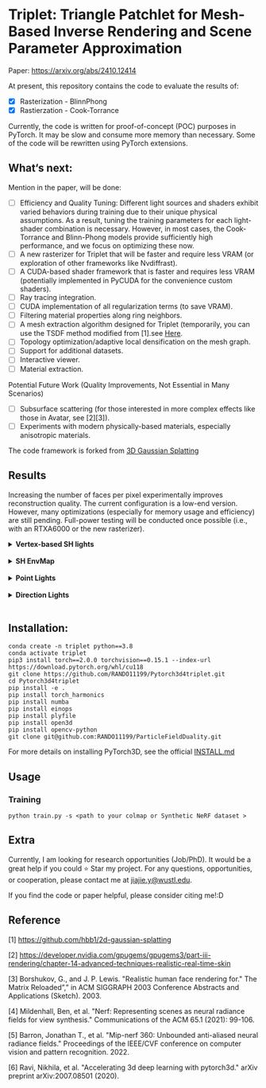 # Triplet: Triangle Patchlet for Mesh-Based Inverse Rendering and Scene Parameter Approximation

Paper: https://arxiv.org/abs/2410.12414

At present, this repository contains the code to evaluate the results of:
- [x] Rasterization - BlinnPhong
- [x] Rastierzation - Cook-Torrance

Currently, the code is written for proof-of-concept (POC) purposes in PyTorch. It may be slow and consume more memory than necessary. Some of the code will be rewritten using PyTorch extensions.

## What‘s next:

Mention in the paper, will be done:
- [ ] Efficiency and Quality Tuning: Different light sources and shaders exhibit varied behaviors during training due to their unique physical assumptions. As a result, tuning the training parameters for each light-shader combination is necessary. However, in most cases, the Cook-Torrance and Blinn-Phong models provide sufficiently high performance, and we focus on optimizing these now.
- [ ] A new rasterizer for Triplet that will be faster and require less VRAM (or exploration of other frameworks like Nvdiffrast).
- [ ] A CUDA-based shader framework that is faster and requires less VRAM (potentially implemented in PyCUDA for the convenience custom shaders).
- [ ] Ray tracing integration.
- [ ] CUDA implementation of all regularization terms (to save VRAM).
- [ ] Filtering material properties along ring neighbors.
- [ ] A mesh extraction algorithm designed for Triplet (temporarily, you can use the TSDF method modified from [1].see  [Here](scene/__init__.py#L209).
- [ ] Topology optimization/adaptive local densification on the mesh graph.
- [ ] Support for additional datasets.
- [ ] Interactive viewer.
- [ ] Material extraction.

Potential Future Work (Quality Improvements, Not Essential in Many Scenarios)
- [ ] Subsurface scattering (for those interested in more complex effects like those in Avatar, see [2][3]).
- [ ] Experiments with modern physically-based materials, especially anisotropic materials.

The code framework is forked from [3D Gaussian Splatting](https://github.com/graphdeco-inria/gaussian-splatting/blob/main/README.md?plain=1)

## Results
Increasing the number of faces per pixel experimentally improves reconstruction quality. The current configuration is a low-end version. However, many optimizations (especially for memory usage and efficiency) are still pending. Full-power testing will be conducted once possible (i.e., with an RTXA6000 or the new rasterizer).

<details>
<summary><span style="font-weight: bold;"> Vertex-based SH lights </span></summary>
  
### NeRF synthetic dataset [4]
Faces_Per_Pixels: 20, grad_threhold=7.5e-5, sh_degree=5, beta (0.5,0.999)
| Method                     | Chair | Drums | Ficus | HotDog | Lego | Materials | Mic | Ship (1e-4) |
| ---------------------------| ------| ----- | ----- | ------ | ---- | --------- |---- |----- |
| Rasterization/BlinnPhong   |       |       |       |        |      |           |     |      |
| Rasterization/CookTorrance | 32.99 | 24.79 | 29.69 | 34.33  |29.81 |   27.12   |33.28|25.89 |
| RayTrace/BlinnPhong        |       |       |       |        |      |           |     |      |
| RayTrace/CookTorrance      |       |       |       |        |      |           |     |      |

Faces_Per_Pixels: 30, grad_threhold=7.5e-5, sh_degree=5, beta (0.5,0.999)
| Method                     | Chair | Drums | Ficus | HotDog | Lego | Materials | Mic | Ship |
| ---------------------------| ------| ----- | ----- | ------ | ---- | --------- |---- |----- |
| Rasterization/BlinnPhong   |       |       |       |        |      |           |     |      |
| Rasterization/CookTorrance |       |25.91  |       |        |      |           |     |      |
| RayTrace/BlinnPhong        |       |       |       |        |      |           |     |      |
| RayTrace/CookTorrance      |       |       |       |        |      |           |     |      |

Faces_Per_Pixels: 50, grad_threhold=7.5e-5, sh_degree=5, beta (0.5,0.999)
| Method                     | Chair | Drums | Ficus | HotDog | Lego | Materials | Mic | Ship |
| ---------------------------| ------| ----- | ----- | ------ | ---- | --------- |---- |----- |
| Rasterization/BlinnPhong   |       |       |       |        |      |           |     |      |
| Rasterization/CookTorrance |       |  |       |        |      |           |     |      |
| RayTrace/BlinnPhong        |       |       |       |        |      |           |     |      |
| RayTrace/CookTorrance      |       |       |       |        |      |           |     |      |

### Mip-NeRF360 dataset v2[5] 
Faces_Per_Pixels: 20, grad_threhold=1e-4 , sh_degree=3, random_background =True, no regulation terms, compensate_random_Point=True
| Method                     | Garden | Bicycle | Bonsai | Counter | Kitchen(sh_degree=1) | Room | Stump |
| ---------------------------| -------| ------- | ------ | ------- | ------- | ---- |------ |
| Rasterization/BlinnPhong   | 22.14  |20.93    |23.98   | 23.60   | 23.62  |23.97  |19.16   |
| Rasterization/CookTorrance |        |         |        |         |         |      |       |
| RayTrace/BlinnPhong        |        |         |        |         |         |      |       |
| RayTrace/CookTorrance      |        |         |        |         |         |      |       |

Faces_Per_Pixels: 40, grad_threhold=1e-4 , sh_degree=2, random_background =True, no regulation terms, compensate_random_Point=True
| Method                     | Garden | Bicycle | Bonsai | Counter | Kitchen | Room | Stump |
| ---------------------------| -------| ------- | ------ | ------- | ------- | ---- |------ |
| Rasterization/BlinnPhong   |        |         |        |         |         |      |       |
| Rasterization/CookTorrance |        |         |        |         |         |      |       |
| RayTrace/BlinnPhong        |        |         |        |         |         |      |       |
| RayTrace/CookTorrance      |        |         |        |         |         |      |       |

</details>
<br>

<details>
<summary><span style="font-weight: bold;">SH EnvMap</span></summary>
SH_degree = 9

### NeRF synthetic dataset 
Faces_Per_Pixels: 20, grad_threhold=7.5e-5 
| Method                     | Chair | Drums | Ficus | HotDog | Lego | Materials | Mic | Ship (1e-4) |
| ---------------------------| ------| ----- | ----- | ------ | ---- | --------- |---- |----- |
| Rasterization/BlinnPhong   |       |       |       |        |      |           |     |      |
| Rasterization/CookTorrance |  |  |  |   | |     || |
| RayTrace/BlinnPhong        |       |       |       |        |      |           |     |      |
| RayTrace/CookTorrance      |       |       |       |        |      |           |     |      |

Faces_Per_Pixels: 30 grad_threhold=7.5e-5 
| Method                     | Chair | Drums | Ficus | HotDog | Lego | Materials | Mic | Ship |
| ---------------------------| ------| ----- | ----- | ------ | ---- | --------- |---- |----- |
| Rasterization/BlinnPhong   |       |       |       |        |      |           |     |      |
| Rasterization/CookTorrance |       | |       |        |      |           |     |      |
| RayTrace/BlinnPhong        |       |       |       |        |      |           |     |      |
| RayTrace/CookTorrance      |       |       |       |        |      |           |     |      |

Faces_Per_Pixels: 50 grad_threhold=7.5e-5 
| Method                     | Chair | Drums | Ficus | HotDog | Lego | Materials | Mic | Ship |
| ---------------------------| ------| ----- | ----- | ------ | ---- | --------- |---- |----- |
| Rasterization/BlinnPhong   |       |       |       |        |      |           |     |      |
| Rasterization/CookTorrance |       |  |       |        |      |           |     |      |
| RayTrace/BlinnPhong        |       |       |       |        |      |           |     |      |
| RayTrace/CookTorrance      |       |       |       |        |      |           |     |      |

### Mip-NeRF360 dataset v2
Faces_Per_Pixels: 20, grad_threhold=2e-4 ,random_background =True
| Method                     | Garden | Bicycle | Bonsai | Counter | Kitchen | Room | Stump |
| ---------------------------| -------| ------- | ------ | ------- | ------- | ---- |------ |
| Rasterization/BlinnPhong   |        |         |        |         |         |      |       |
| Rasterization/CookTorrance |        |         |        |         |         |      |       |
| RayTrace/BlinnPhong        |        |         |        |         |         |      |       |
| RayTrace/CookTorrance      |        |         |        |         |         |      |       |

Faces_Per_Pixels: 40
| Method                     | Garden | Bicycle | Bonsai | Counter | Kitchen | Room | Stump |
| ---------------------------| -------| ------- | ------ | ------- | ------- | ---- |------ |
| Rasterization/BlinnPhong   |        |         |        |         |         |      |       |
| Rasterization/CookTorrance |        |         |        |         |         |      |       |
| RayTrace/BlinnPhong        |        |         |        |         |         |      |       |
| RayTrace/CookTorrance      |        |         |        |         |         |      |       |

</details>
<br>

<details>
<summary><span style="font-weight: bold;">Point Lights</span></summary>
Faces_Per_Pixels: 20, grad_threhold=7.5e-5 
### NeRF synthetic dataset 
  
| Method                     | Chair | Drums | Ficus | HotDog | Lego | Materials | Mic | Ship (1e-4) |
| ---------------------------| ------| ----- | ----- | ------ | ---- | --------- |---- |----- |
| Rasterization/BlinnPhong   |       |       |       |        |      |           |     |      |
| Rasterization/CookTorrance |  | |  |   | |      || |
| RayTrace/BlinnPhong        |       |       |       |        |      |           |     |      |
| RayTrace/CookTorrance      |       |       |       |        |      |           |     |      |

Faces_Per_Pixels: 30 grad_threhold=7.5e-5 
| Method                     | Chair | Drums | Ficus | HotDog | Lego | Materials | Mic | Ship |
| ---------------------------| ------| ----- | ----- | ------ | ---- | --------- |---- |----- |
| Rasterization/BlinnPhong   |       |       |       |        |      |           |     |      |
| Rasterization/CookTorrance |       | |       |        |      |           |     |      |
| RayTrace/BlinnPhong        |       |       |       |        |      |           |     |      |
| RayTrace/CookTorrance      |       |       |       |        |      |           |     |      |

Faces_Per_Pixels: 50 grad_threhold=7.5e-5 
| Method                     | Chair | Drums | Ficus | HotDog | Lego | Materials | Mic | Ship |
| ---------------------------| ------| ----- | ----- | ------ | ---- | --------- |---- |----- |
| Rasterization/BlinnPhong   |       |       |       |        |      |           |     |      |
| Rasterization/CookTorrance |       |  |       |        |      |           |     |      |
| RayTrace/BlinnPhong        |       |       |       |        |      |           |     |      |
| RayTrace/CookTorrance      |       |       |       |        |      |           |     |      |

### Mip-NeRF360 dataset v2
Faces_Per_Pixels: 20, grad_threhold=2e-4 , random_background =True
| Method                     | Garden | Bicycle | Bonsai | Counter | Kitchen | Room | Stump |
| ---------------------------| -------| ------- | ------ | ------- | ------- | ---- |------ |
| Rasterization/BlinnPhong   |        |         |        |         |         |      |       |
| Rasterization/CookTorrance |        |         |        |         |         |      |       |
| RayTrace/BlinnPhong        |        |         |        |         |         |      |       |
| RayTrace/CookTorrance      |        |         |        |         |         |      |       |

Faces_Per_Pixels: 40
| Method                     | Garden | Bicycle | Bonsai | Counter | Kitchen | Room | Stump |
| ---------------------------| -------| ------- | ------ | ------- | ------- | ---- |------ |
| Rasterization/BlinnPhong   |        |         |        |         |         |      |       |
| Rasterization/CookTorrance |        |         |        |         |         |      |       |
| RayTrace/BlinnPhong        |        |         |        |         |         |      |       |
| RayTrace/CookTorrance      |        |         |        |         |         |      |       |

</details>
<br>


<details>
<summary><span style="font-weight: bold;">Direction Lights</span></summary>
Faces_Per_Pixels: 20, grad_threhold=7.5e-5 
### NeRF synthetic dataset 
| Method                     | Chair | Drums | Ficus | HotDog | Lego | Materials | Mic | Ship (1e-4) |
| ---------------------------| ------| ----- | ----- | ------ | ---- | --------- |---- |----- |
| Rasterization/BlinnPhong   |       |       |       |        |      |           |     |      |
| Rasterization/CookTorrance |  | |  |   | |     | | |
| RayTrace/BlinnPhong        |       |       |       |        |      |           |     |      |
| RayTrace/CookTorrance      |       |       |       |        |      |           |     |      |

Faces_Per_Pixels: 30 grad_threhold=7.5e-5 
| Method                     | Chair | Drums | Ficus | HotDog | Lego | Materials | Mic | Ship |
| ---------------------------| ------| ----- | ----- | ------ | ---- | --------- |---- |----- |
| Rasterization/BlinnPhong   |       |       |       |        |      |           |     |      |
| Rasterization/CookTorrance |       |  |       |        |      |           |     |      |
| RayTrace/BlinnPhong        |       |       |       |        |      |           |     |      |
| RayTrace/CookTorrance      |       |       |       |        |      |           |     |      |

Faces_Per_Pixels: 50 grad_threhold=7.5e-5 
| Method                     | Chair | Drums | Ficus | HotDog | Lego | Materials | Mic | Ship |
| ---------------------------| ------| ----- | ----- | ------ | ---- | --------- |---- |----- |
| Rasterization/BlinnPhong   |       |       |       |        |      |           |     |      |
| Rasterization/CookTorrance |       |  |       |        |      |           |     |      |
| RayTrace/BlinnPhong        |       |       |       |        |      |           |     |      |
| RayTrace/CookTorrance      |       |       |       |        |      |           |     |      |

### Mip-NeRF360 dataset v2
Faces_Per_Pixels: 20, grad_threhold=2e-4 , random_background =True
| Method                     | Garden | Bicycle | Bonsai | Counter | Kitchen | Room | Stump |
| ---------------------------| -------| ------- | ------ | ------- | ------- | ---- |------ |
| Rasterization/BlinnPhong   |        |         |        |         |         |      |       |
| Rasterization/CookTorrance |        |         |        |         |         |      |       |
| RayTrace/BlinnPhong        |        |         |        |         |         |      |       |
| RayTrace/CookTorrance      |        |         |        |         |         |      |       |

Faces_Per_Pixels: 40
| Method                     | Garden | Bicycle | Bonsai | Counter | Kitchen | Room | Stump |
| ---------------------------| -------| ------- | ------ | ------- | ------- | ---- |------ |
| Rasterization/BlinnPhong   |        |         |        |         |         |      |       |
| Rasterization/CookTorrance |        |         |        |         |         |      |       |
| RayTrace/BlinnPhong        |        |         |        |         |         |      |       |
| RayTrace/CookTorrance      |        |         |        |         |         |      |       |

</details>
<br>

## Installation:
```shell
conda create -n triplet python==3.8
conda activate triplet
pip3 install torch==2.0.0 torchvision==0.15.1 --index-url https://download.pytorch.org/whl/cu118
git clone https://github.com/RANDO11199/Pytorch3d4triplet.git
cd Pytorch3d4triplet
pip install -e .
pip install torch_harmonics
pip install numba
pip install einops
pip install plyfile
pip install open3d
pip install opencv-python
git clone git@github.com:RANDO11199/ParticleFieldDuality.git
```
For more details on installing PyTorch3D, see the official [INSTALL.md](https://github.com/facebookresearch/pytorch3d/blob/main/INSTALL.md#building--installing-from-source)

## Usage
### Training
```shell
python train.py -s <path to your colmap or Synthetic NeRF dataset > 
```
## Extra
Currently, I am looking for research opportunities (Job/PhD). It would be a great help if you could ⭐ Star my project. For any questions, opportunities, or cooperation, please contact me at jiajie.y@wustl.edu.

If you find the code or paper helpful, please consider citing me!:D

## Reference
[1] https://github.com/hbb1/2d-gaussian-splatting

[2] https://developer.nvidia.com/gpugems/gpugems3/part-iii-rendering/chapter-14-advanced-techniques-realistic-real-time-skin

[3] Borshukov, G., and J. P. Lewis. "Realistic human face rendering for." The Matrix Reloaded”,” in ACM SIGGRAPH 2003 Conference Abstracts and Applications (Sketch). 2003.

[4] Mildenhall, Ben, et al. "Nerf: Representing scenes as neural radiance fields for view synthesis." Communications of the ACM 65.1 (2021): 99-106.

[5] Barron, Jonathan T., et al. "Mip-nerf 360: Unbounded anti-aliased neural radiance fields." Proceedings of the IEEE/CVF conference on computer vision and pattern recognition. 2022.

[6] Ravi, Nikhila, et al. "Accelerating 3d deep learning with pytorch3d." arXiv preprint arXiv:2007.08501 (2020).
